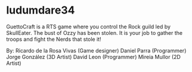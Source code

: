 # ludumdare34


GuettoCraft is a RTS game where you control the Rock guild led by SkullEater. The bust of Ozzy has been stolen. It is your job to gather the troops and fight the Nerds that stole it! 

By: 
Ricardo de la Rosa Vivas (Game designer) 
Daniel Parra (Programmer) 
Jorge González (3D Artist) 
David Leon (Programmer) 
Mireia Mullor (2D Artist)
